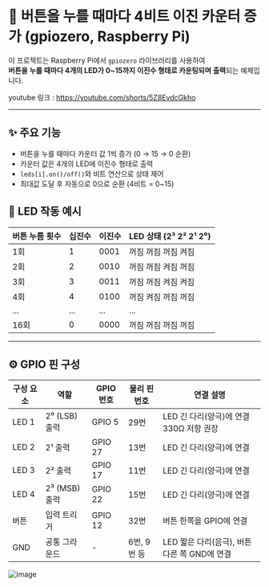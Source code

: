 # 🔢 버튼을 누를 때마다 4비트 이진 카운터 증가 (gpiozero, Raspberry Pi)

이 프로젝트는 Raspberry Pi에서 `gpiozero` 라이브러리를 사용하여  
**버튼을 누를 때마다 4개의 LED가 0~15까지 이진수 형태로 카운팅되며 출력**되는 예제입니다.

youtube 링크 : https://youtube.com/shorts/5Z8EvdcGkho

---

## ✨ 주요 기능
- 버튼을 누를 때마다 카운터 값 1씩 증가 (0 → 15 → 0 순환)
- 카운터 값은 4개의 LED에 이진수 형태로 출력
- `leds[i].on()/off()`와 비트 연산으로 상태 제어
- 최대값 도달 후 자동으로 0으로 순환 (4비트 = 0~15)

## 📸 LED 작동 예시

| 버튼 누름 횟수 | 십진수 | 이진수 | LED 상태 (2³ 2² 2¹ 2⁰)     |
|----------------|--------|--------|-----------------------------|
| 1회             | 1      | 0001   | 꺼짐 꺼짐 꺼짐 켜짐         |
| 2회             | 2      | 0010   | 꺼짐 꺼짐 켜짐 꺼짐         |
| 3회             | 3      | 0011   | 꺼짐 꺼짐 켜짐 켜짐         |
| 4회             | 4      | 0100   | 꺼짐 켜짐 꺼짐 꺼짐         |
| ...             | ...    | ...    | ...                         |
| 16회            | 0      | 0000   | 꺼짐 꺼짐 꺼짐 꺼짐         |

---

## ⚙️ GPIO 핀 구성

| 구성 요소 | 역할              | GPIO 번호 | 물리 핀 번호 | 연결 설명                                      |
|------------|-------------------|------------|----------------|-------------------------------------------------|
| LED 1      | 2⁰ (LSB) 출력     | GPIO 5     | 29번           | LED 긴 다리(양극)에 연결<br>330Ω 저항 권장       |
| LED 2      | 2¹ 출력           | GPIO 27    | 13번           | LED 긴 다리(양극)에 연결                         |
| LED 3      | 2² 출력           | GPIO 17    | 11번           | LED 긴 다리(양극)에 연결                         |
| LED 4      | 2³ (MSB) 출력     | GPIO 22    | 15번           | LED 긴 다리(양극)에 연결                         |
| 버튼       | 입력 트리거       | GPIO 12    | 32번           | 버튼 한쪽을 GPIO에 연결                          |
| GND        | 공통 그라운드     | -          | 6번, 9번 등     | LED 짧은 다리(음극), 버튼 다른 쪽 GND에 연결     |

![image](https://github.com/user-attachments/assets/cc4b8866-5405-45ad-9324-13d23c6c5992)

